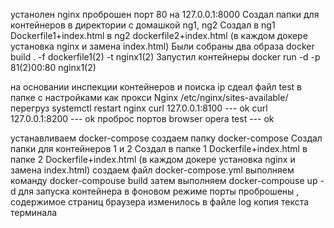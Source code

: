 устанолен nginx проброшен порт 80 на 127.0.0.1:8000
Создал папки для контейнеров в директории с домашкой ng1, ng2
Создал в ng1 Dockerfile1+index.html в ng2 dockerfile2+index.html (в каждом докере установка nginx и замена index.html)
Были собраны два образа docker build . -f dockerfile1(2) -t nginx1(2)
Запустил контейнеры docker run -d -p 81(2)00:80 nginx1(2)

на основании инспекции контейнеров и поиска ip сдеал файл test в папке с настройками как прокси Nginx /etc/nginx/sites-available/
перегруз systemctl restart nginx
curl 127.0.0.1:8100 --- ok
curl 127.0.0.1:8200 --- ok
проброс портов 
browser opera test --- ok

устанавливаем docker-compose
создаем папку docker-compose
Создал папки для контейнеров  1 и 2
Создал в папке 1 Dockerfile+index.html в папке 2 Dockerfile+index.html (в каждом докере установка nginx и замена index.html)
создаем файл docker-compose.yml
выполняем команду docker-compouse build
затем выполняем docker-compouse up -d для запуска контейнера в фоновом режиме
порты проброшены , содержимое страниц браузера изменилось
в файле log копия текста терминала
